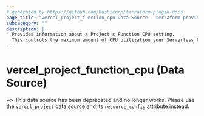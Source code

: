 ```yaml
---
# generated by https://github.com/hashicorp/terraform-plugin-docs
page_title: "vercel_project_function_cpu Data Source - terraform-provider-vercel"
subcategory: ""
description: |-
  Provides information about a Project's Function CPU setting.
  This controls the maximum amount of CPU utilization your Serverless Functions can use while executing. Standard is optimal for most frontend workloads. You can override this per function using the vercel.json file.
---
```


# vercel_project_function_cpu (Data Source)

~> This data source has been deprecated and no longer works. Please use the `vercel_project` data source and its `resource_config` attribute instead.
